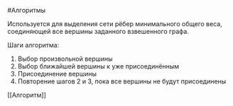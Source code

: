#Алгоритмы 

Используется для выделения сети рёбер минимального общего веса, соединяющей все вершины заданного взвешенного графа.

Шаги алгоритма:
1. Выбор произвольной вершины
2. Выбор ближайшей вершины к уже присоединённым
3. Присоединение вершины
4. Повторение шагов 2 и 3, пока все вершины не будут присоединены

[[Алгоритм]]